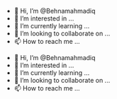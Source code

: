 - 👋 Hi, I’m @Behnamahmadiq
- 👀 I’m interested in ...
- 🌱 I’m currently learning ...
- 💞️ I’m looking to collaborate on ...
- 📫 How to reach me ...

<!---
Behnamahmadiq/Behnamahmadiq is a ✨ special ✨ repository because its `README.md` (this file) appears on your GitHub profile.
You can click the Preview link to take a look at your changes.
--->
- 👋 Hi, I’m @Behnamahmadiq
- 👀 I’m interested in ...
- 🌱 I’m currently learning ...
- 💞️ I’m looking to collaborate on ...
- 📫 How to reach me ...

<!---
Behnamahmadiq/Behnamahmadiq is a ✨ special ✨ repository because its `README.md` (this file) appears on your GitHub profile.
You can click the Preview link to take a look at your changes.
--->
